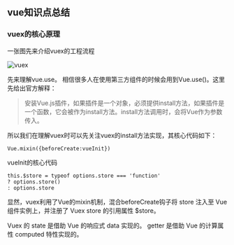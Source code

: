 ## vue知识点总结

### vuex的核心原理

一张图先来介绍vuex的工程流程

![vuex](../imgs/08123fdd96274e23a203ae7a1c67f798.jpeg)

先来理解vue.use。
相信很多人在使用第三方组件的时候会用到Vue.use()。这里先给出官方解释：
>安装Vue.js插件，如果插件是一个对象，必须提供install方法，如果插件是一个函数，它会被作为install方法。install方法调用时，会将Vue作为参数传入。

所以我们在理解vuex时可以先关注vuex的install方法实现，其核心代码如下：
```
Vue.mixin({beforeCreate:vueInit})
```

vueInit的核心代码
```
this.$store = typeof options.store === 'function'
? options.store()
: options.store
```

显然，vuex利用了Vue的mixin机制，混合beforeCreate钩子将 store 注入至 Vue 组件实例上，并注册了 Vuex store 的引用属性 $store。

Vuex 的 state 是借助 Vue 的响应式 data 实现的。 getter 是借助 Vue 的计算属性 computed 特性实现的。 